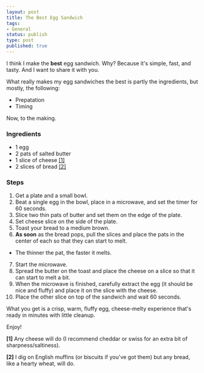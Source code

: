 ```yaml
---
layout: post
title: The Best Egg Sandwich
tags:
- General
status: publish
type: post
published: true
---
```


I think I make the **best** egg sandwich. Why? Because it's simple, fast, and tasty. And I want to share it with you.

What really makes my egg sandwiches the best is partly the ingredients, but mostly, the following:

* Prepatation
* Timing

Now, to the making.

### Ingredients

* 1 egg
* 2 pats of salted butter
* 1 slice of cheese [[1]](#1)
* 2 slices of bread [[2]](#2)

### Steps

1.  Get a plate and a small bowl.
2.  Beat a single egg in the bowl, place in a microwave, and set the timer for 60 seconds.
3.  Slice two thin pats of butter and set them on the edge of the plate.
4.  Set cheese slice on the side of the plate.
5.  Toast your bread to a medium brown.
6.  **As soon** as the bread pops, pull the slices and place the pats in the center of each so that they can start to melt.
 * The thinner the pat, the faster it melts.
7.  Start the microwave.
8.  Spread the butter on the toast and place the cheese on a slice so that it can start to melt a bit.
9.  When the microwave is finished, carefully extract the egg (it should be nice and fluffy) and place it on the slice with the cheese.
10.  Place the other slice on top of the sandwich and wait 60 seconds.

What you get is a crisp, warm, fluffy egg, cheese-melty experience that's ready in minutes with little cleanup.

Enjoy!

<a name="1"></a>**[1]** Any cheese will do (I recommend cheddar or swiss for an extra bit of sharpness/saltiness).

<a name="2"></a>**[2]** I dig on English muffins (or biscuits if you've got them) but any bread, like a hearty wheat, will do.

